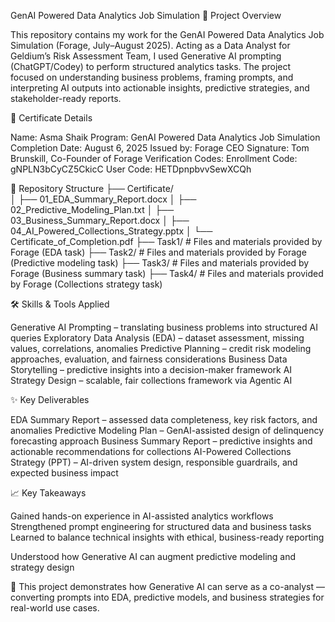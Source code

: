 GenAI Powered Data Analytics Job Simulation
🚀 Project Overview

This repository contains my work for the GenAI Powered Data Analytics Job Simulation (Forage, July–August 2025). Acting as a Data Analyst for Geldium’s Risk Assessment Team, I used Generative AI prompting (ChatGPT/Codey) to perform structured analytics tasks.
The project focused on understanding business problems, framing prompts, and interpreting AI outputs into actionable insights, predictive strategies, and stakeholder-ready reports.

🎯 Certificate Details

Name: Asma Shaik
Program: GenAI Powered Data Analytics Job Simulation
Completion Date: August 6, 2025
Issued by: Forage
CEO Signature: Tom Brunskill, Co-Founder of Forage
Verification Codes:
Enrollment Code: gNPLN3bCyCZ5CkicC
User Code: HETDpnpbvvSewXCQh

📂 Repository Structure
 ├── Certificate/               
 │    ├── 01_EDA_Summary_Report.docx
 │    ├── 02_Predictive_Modeling_Plan.txt
 │    ├── 03_Business_Summary_Report.docx
 │    ├── 04_AI_Powered_Collections_Strategy.pptx
 │    └── Certificate_of_Completion.pdf
 ├── Task1/                     # Files and materials provided by Forage (EDA task)
 ├── Task2/                     # Files and materials provided by Forage (Predictive modeling task)
 ├── Task3/                     # Files and materials provided by Forage (Business summary task)
 ├── Task4/                     # Files and materials provided by Forage (Collections strategy task)


🛠️ Skills & Tools Applied

Generative AI Prompting – translating business problems into structured AI queries
Exploratory Data Analysis (EDA) – dataset assessment, missing values, correlations, anomalies
Predictive Planning – credit risk modeling approaches, evaluation, and fairness considerations
Business Data Storytelling – predictive insights into a decision-maker framework
AI Strategy Design – scalable, fair collections framework via Agentic AI

✨ Key Deliverables

EDA Summary Report – assessed data completeness, key risk factors, and anomalies
Predictive Modeling Plan – GenAI-assisted design of delinquency forecasting approach
Business Summary Report – predictive insights and actionable recommendations for collections
AI-Powered Collections Strategy (PPT) – AI-driven system design, responsible guardrails, and expected business impact

📈 Key Takeaways

Gained hands-on experience in AI-assisted analytics workflows
Strengthened prompt engineering for structured data and business tasks
Learned to balance technical insights with ethical, business-ready reporting

Understood how Generative AI can augment predictive modeling and strategy design

🔗 This project demonstrates how Generative AI can serve as a co-analyst — converting prompts into EDA, predictive models, and business strategies for real-world use cases.
